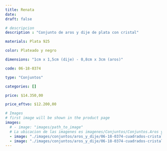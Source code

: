 ```yaml
---
title: Renata
date: 
draft: false

# descripcion
description : "Conjunto de aros y dije de plata con cristal"

materials: Plata 925

color: Plateado y negro

dimensions: "1cm x 1,5cm (dije) - 0,8cm x 3cm (aros)"

code: 06-18-0374

type: "Conjuntos"

categories: []

price: $14.350,00

price_eftvo: $12.200,00

# Images
# first image will be shown in the product page
images:
  # - image: "images/path_to_image"
  # La ubicacion de las imagenes es imagenes/Conjuntos/Conjuntos.Aros y Dije/06-18-0374-renata
  - image: "./images/conjuntos/aros_y_dije/06-18-0374-cuadrados-cristal-negros_a.JPG"
  - image: "./images/conjuntos/aros_y_dije/06-18-0374-cuadrados-cristal-negros_b.JPG"
---
```

